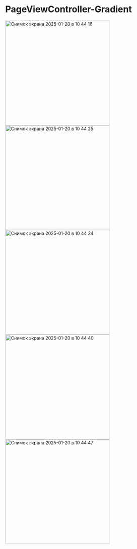 # PageViewController-Gradient

<img width="331" alt="Снимок экрана 2025-01-20 в 10 44 16" src="https://github.com/user-attachments/assets/2197faa8-ff7d-44bb-96cd-296cf7df51a5" />

<img width="331" alt="Снимок экрана 2025-01-20 в 10 44 25" src="https://github.com/user-attachments/assets/25547ee4-07a7-48ae-9ab3-932c6294201f" />

<img width="331" alt="Снимок экрана 2025-01-20 в 10 44 34" src="https://github.com/user-attachments/assets/d397a61f-817c-4e3a-b6b0-adfa0ee5ae44" />

<img width="331" alt="Снимок экрана 2025-01-20 в 10 44 40" src="https://github.com/user-attachments/assets/2a488df9-b3cb-4f82-a66b-d79324e0ce0a" />


<img width="331" alt="Снимок экрана 2025-01-20 в 10 44 47" src="https://github.com/user-attachments/assets/9db189e7-80dd-4504-a906-c5ecd8b721f1" />
